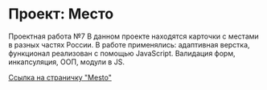 # Проект: Место

Проектная работа №7
В данном проекте находятся карточки с местами в разных частях России.
В работе применялись: адаптивная верстка, функционал реализован с помощью JavaScript.
Валидация форм, инкапсуляция, ООП, модули в JS.

[Ссылка на страничку "Mesto"](https://iuzhakova-natalia.github.io/mesto/)
